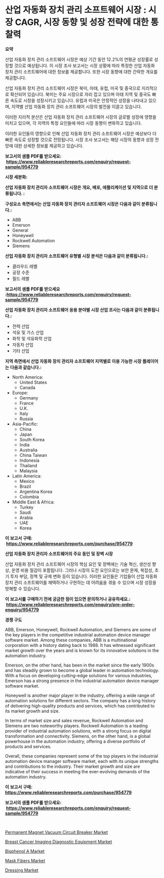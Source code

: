 <p><h1>산업 자동화 장치 관리 소프트웨어 시장 : 시장 CAGR, 시장 동향 및 성장 전략에 대한 통찰력</h1></p><p><strong>요약</strong></p>
<p><p>산업 자동화 장치 관리 소프트웨어 시장은 예상 기간 동안 12.2%의 연평균 성장률로 성장할 것으로 예상됩니다. 이 시장 조사 보고서는 시장 상황에 따라 특정한 산업 자동화 장치 관리 소프트웨어에 대한 정보를 제공합니다. 또한 시장 동향에 대한 간략한 개요를 제공합니다.</p><p>산업 자동화 장치 관리 소프트웨어 시장은 북미, 아태, 유럽, 미국 및 중국으로 지리적으로 확산되어 있습니다. 북미는 주요 시장으로 자리 잡고 있으며 아태 지역 및 중국도 빠른 속도로 시장을 성장시키고 있습니다. 유럽과 미국은 안정적인 성장을 나타내고 있으며, 지역별 산업 자동화 장치 관리 소프트웨어 시장의 발전을 이끌고 있습니다.</p><p>이러한 지리적 분산은 산업 자동화 장치 관리 소프트웨어 시장의 글로벌 성장에 영향을 미치고 있으며, 각 지역의 특정 요인들에 따라 시장 동향이 변화하고 있습니다.</p><p>이러한 요인들의 영향으로 인해 산업 자동화 장치 관리 소프트웨어 시장은 예상보다 더 빠른 속도로 성장할 것으로 전망됩니다. 시장 조사 보고서는 해당 시장의 동향과 성장 전망에 대한 상세한 정보를 제공하고 있습니다.</p></p>
<p><strong>보고서의 샘플 PDF를 받으세요: &nbsp;<a href="https://www.reliableresearchreports.com/enquiry/request-sample/954779">https://www.reliableresearchreports.com/enquiry/request-sample/954779</a></strong></p>
<p><strong>시장 세분화:</strong></p>
<p><strong> 산업 자동화 장치 관리자 소프트웨어 시장은 개요, 배포, 애플리케이션 및 지역으로 더 분류됩니다. :</strong></p>
<p><strong>구성요소 측면에서는 산업 자동화 장치 관리자 소프트웨어 시장은 다음과 같이 분류됩니다.:</strong></p>
<p><ul><li>ABB</li><li>Emerson</li><li>General</li><li>Honeywell</li><li>Rockwell Automation</li><li>Siemens</li></ul></p>
<p><strong> 산업 자동화 장치 관리자 소프트웨어 유형별 시장 분석은 다음과 같이 분류됩니다.:</strong></p>
<p><ul><li>클라우드 레벨</li><li>공장 수준</li><li>필드 레벨</li></ul></p>
<p><strong>보고서의 샘플 PDF를 받으세요 :<a href="https://www.reliableresearchreports.com/enquiry/request-sample/954779">https://www.reliableresearchreports.com/enquiry/request-sample/954779</a></strong></p>
<p><strong> 산업 자동화 장치 관리자 소프트웨어 응용 분야별 시장 산업 조사는 다음과 같이 분류됩니다.:</strong></p>
<p><ul><li>전력 산업</li><li>석유 및 가스 산업</li><li>화학 및 석유화학 산업</li><li>자동차 산업</li><li>기타 산업</li></ul></p>
<p><strong>지역 측면에서 산업 자동화 장치 관리자 소프트웨어 지역별로 이용 가능한 시장 플레이어는 다음과 같습니다.:</strong></p>
<p><ul>
    <li>
        North America:
        <ul>
            <li>United States</li>
            <li>Canada</li>
        </ul>
    </li>
    <li>
        Europe:
        <ul>
            <li>Germany</li>
            <li>France</li>
            <li>U.K.</li>
            <li>Italy</li>
            <li>Russia</li>
        </ul>
    </li>
    <li>
        Asia-Pacific:
        <ul>
            <li>China</li>
            <li>Japan</li>
            <li>South Korea</li>
            <li>India</li>
            <li>Australia</li>
            <li>China Taiwan</li>
            <li>Indonesia</li>
            <li>Thailand</li>
            <li>Malaysia</li>
        </ul>
    </li>
    <li>
        Latin America:
        <ul>
            <li>Mexico</li>
            <li>Brazil</li>
            <li>Argentina Korea</li>
            <li>Colombia</li>
        </ul>
    </li>
    <li>
        Middle East & Africa:
        <ul>
            <li>Turkey</li>
            <li>Saudi</li>
            <li>Arabia</li>
            <li>UAE</li>
            <li>Korea</li>
        </ul>
    </li>
    </ul></p>
<p><strong>이 보고서 구매: &nbsp;<a href="https://www.reliableresearchreports.com/purchase/954779">https://www.reliableresearchreports.com/purchase/954779</a></strong></p>
<p><strong>산업 자동화 장치 관리자 소프트웨어의 주요 동인 및 장벽 시장</strong></p>
<p><p>산업 자동화 장치 관리 소프트웨어 시장의 핵심 요인 및 장벽에는 기술 혁신, 생산성 향상, 운영 비용 절감이 포함됩니다. 그러나 시장의 도전 요인으로는 보안 문제, 복잡성, 초기 투자 부담, 정책 및 규제 변화 등이 있습니다. 이러한 요인들은 기업들이 산업 자동화 장치 관리 소프트웨어를 채택하거나 구현하는 데 어려움을 겪을 수 있으며 시장 성장을 방해할 수 있습니다.</p></p>
<p><strong>이 보고서를 구매하기 전에 궁금한 점이 있으면 문의하거나 공유하세요.: &nbsp;<a href="https://www.reliableresearchreports.com/enquiry/pre-order-enquiry/954779">https://www.reliableresearchreports.com/enquiry/pre-order-enquiry/954779</a></strong></p>
<p><strong>경쟁 구도</strong></p>
<p><p>ABB, Emerson, Honeywell, Rockwell Automation, and Siemens are some of the key players in the competitive industrial automation device manager software market. Among these companies, ABB is a multinational corporation with a history dating back to 1988. It has witnessed significant market growth over the years and is known for its innovative solutions in the automation industry.</p><p>Emerson, on the other hand, has been in the market since the early 1900s and has steadily grown to become a global leader in automation technology. With a focus on developing cutting-edge solutions for various industries, Emerson has a strong presence in the industrial automation device manager software market.</p><p>Honeywell is another major player in the industry, offering a wide range of automation solutions for different sectors. The company has a long history of delivering high-quality products and services, which has contributed to its market growth and size.</p><p>In terms of market size and sales revenue, Rockwell Automation and Siemens are two noteworthy players. Rockwell Automation is a leading provider of industrial automation solutions, with a strong focus on digital transformation and connectivity. Siemens, on the other hand, is a global powerhouse in the automation industry, offering a diverse portfolio of products and services.</p><p>Overall, these companies represent some of the top players in the industrial automation device manager software market, each with its unique strengths and contributions to the industry. Their market growth and size are indicative of their success in meeting the ever-evolving demands of the automation industry.</p></p>
<p><strong>이 보고서 구매: &nbsp; <a href="https://www.reliableresearchreports.com/purchase/954779">https://www.reliableresearchreports.com/purchase/954779</a></strong></p>
<p><strong>보고서의 샘플 PDF를 받으세요: &nbsp;<a href="https://www.reliableresearchreports.com/enquiry/request-sample/954779">https://www.reliableresearchreports.com/enquiry/request-sample/954779</a></strong><strong></strong></p>
<p>&nbsp;</p>
<p><p><a href="https://glittery-fuchsia-86a.notion.site/Permanent-Magnet-Vacuum-Circuit-Breaker-Market-Size-Reflecting-a-Forecast-Till-2031-Market-By-Type--ec1f7367de124dd3b7b33cd4788132d7">Permanent Magnet Vacuum Circuit Breaker Market</a></p><p><a href="https://acidic-farm-354.notion.site/Breast-Cancer-Imaging-Diagnostic-Equipment-Market-Size-Share-Trends-Analysis-Report-By-Material--7c60f8361e2a43a79f3d13d31f30d07e">Breast Cancer Imaging Diagnostic Equipment Market</a></p><p><a href="https://view.publitas.com/reportprime-1/bisphenol-a-market-size-furnishes-valuable-information-encompassing-market-share-market-trends-and-projections-spanning-from-2024-to-2031/">Bisphenol A Market</a></p><p><a href="https://github.com/mauripalmi/Market-Research-Report-List-2/blob/main/mask-fibers-market.md">Mask Fibers Market</a></p><p><a href="https://view.publitas.com/reportprime-1/dressing-market-research-report-unlocks-analysis-on-the-market-financial-status-market-size-and-market-revenue-upto-2031/">Dressing Market</a></p></p>
